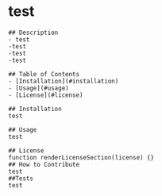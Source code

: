 # test  
    ## Description  
    - test
    -test  
    -test
    -test

    ## Table of Contents
    - [Installation](#installation)
    - [Usage](#usage)
    - [License](#license)

    ## Installation  
    test

    ## Usage  
    test

    ## License
    function renderLicenseSection(license) {}
    ## How to Contribute
    test
    ##Tests
    test
